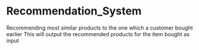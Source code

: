 # Recommendation_System
Recommending most similar products to the one which a customer bought earlier
This will output the recommended products for the item bought as input
